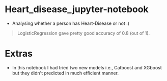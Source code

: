 # Heart_disease_jupyter-notebook

- Analysing whether a person has Heart-Disease or not :)

> LogisticRegression gave pretty good accuracy of 0.8 (out of 1).

# Extras
- In this notebook I had tried two new models i.e., Catboost and XGboost but they didn't predicted in much efficient manner.
